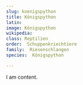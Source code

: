 ```yaml
---
slug: koenigspython
title: Königspython
latin:
image: Königspython
wikipedia: 
class: Reptilien
order:  Schuppenkriechtiere
family:  Riesenschlangen
species:  Königspython

---
```


I am content.
